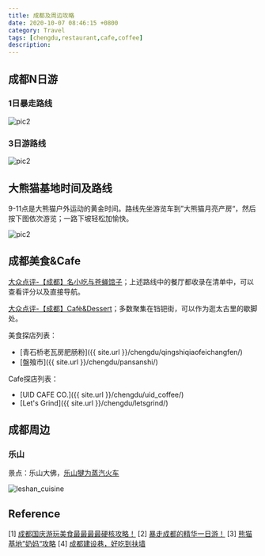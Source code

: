```yaml
---
title: 成都及周边攻略
date: 2020-10-07 08:46:15 +0800
category: Travel
tags: [chengdu,restaurant,cafe,coffee]
description: 
---
```


## 成都N日游

### 1日暴走路线

![pic2](https://chenxie-fun.oss-cn-shenzhen.aliyuncs.com/travel/chengdu/chengdu1day.png)

### 3日游路线

![pic2](https://chenxie-fun.oss-cn-shenzhen.aliyuncs.com/travel/chengdu/chengdu3days.png)

## 大熊猫基地时间及路线

9-11点是大熊猫户外运动的黄金时间。路线先坐游览车到”大熊猫月亮产房“，然后按下图依次游览；一路下坡轻松加愉快。

![pic2](https://chenxie-fun.oss-cn-shenzhen.aliyuncs.com/travel/chengdu/pandabase.png)

## 成都美食&Cafe

[大众点评-【成都】名小吃与苍蝇馆子](https://h5.dianping.com/app/usercenter/myfavoritebumdetail.html?albumId=5370512)；上述路线中的餐厅都收录在清单中，可以查看评分以及直接导航。

[大众点评-【成都】Cafè&Dessert](https://h5.dianping.com/app/usercenter/myfavoritebumdetail.html?albumId=124549)；多数聚集在铛钯街，可以作为逛太古里的歇脚处。

美食探店列表：
* [青石桥老瓦房肥肠粉]({{ site.url }}/chengdu/qingshiqiaofeichangfen/)
* [盤飱市]({{ site.url }}/chengdu/pansanshi/)

Cafe探店列表：
* [UID CAFE CO.]({{ site.url }}/chengdu/uid_coffee/)
* [Let's Grind]({{ site.url }}/chengdu/letsgrind/)

## 成都周边

### 乐山

景点：乐山大佛，[乐山犍为蒸汽火车](https://b23.tv/ep314352)

![leshan_cuisine](https://chenxie-fun.oss-cn-shenzhen.aliyuncs.com/travel/chengdu/chengdu_neighborhood/leshan_cuisine.jpeg)

## Reference

[1] [成都国庆游玩美食最最最最硬核攻略！](https://b23.tv/34qYXE)
[2] [暴走成都的精华一日游！](https://www.bilibili.com/video/BV1Eh411Z7je)
[3] [熊猫基地”奶妈“攻略](https://www.bilibili.com/video/BV16k4y1m7Ej)
[4] [成都建设巷，好吃到扶墙](https://b23.tv/IuPZnE)